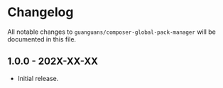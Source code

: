 # Changelog

All notable changes to `guanguans/composer-global-pack-manager` will be documented in this file.

## 1.0.0 - 202X-XX-XX

- Initial release.
